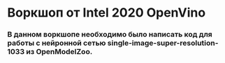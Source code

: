 # Воркшоп от Intel 2020 OpenVino

### В данном воркшопе необходимо было написать код для работы с нейронной сетью single-image-super-resolution-1033 из OpenModelZoo.
